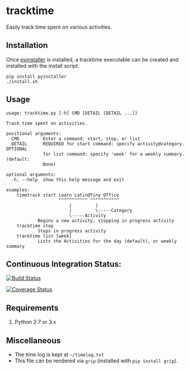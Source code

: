 # tracktime
Easily track time spent on various activities.

## Installation
Once [pyinstaller](http://pyinstaller.readthedocs.io/en/stable/) is installed, a tracktime executable can be created and installed with the install script.

    pip install pyinstaller
    ./install.sh

## Usage
    usage: tracktime.py [-h] CMD [DETAIL [DETAIL ...]]
    
    Track time spent on activities.
    
    positional arguments:
      CMD         Enter a command: start, stop, or list
      DETAIL      REQUIRED for start command: specify activity@category. OPTIONAL
                  for list command: specify 'week' for a weekly summary. (default:
                  None)
    
    optional arguments:
      -h, --help  show this help message and exit
    
    examples:
        timetrack start Learn Latin@Tiny Office
                        ^^^^^^^^^^^ ^^^^^^^^^^^
                            |         |
                            |         \-----Category
                            \-----Activity
                Begins a new activity, stopping in progress activity
        tracktime stop
                Stops in progress activity
        tracktime list [week]
                Lists the Activities for the day (default), or weekly summary

## Continuous Integration Status:

[![Build Status](https://travis-ci.org/amattheisen/tracktime.svg?branch=master)](https://travis-ci.org/amattheisen/tracktime)

[![Coverage Status](https://coveralls.io/repos/github/amattheisen/tracktime/badge.svg?branch=master)](https://coveralls.io/github/amattheisen/tracktime?branch=master)

## Requirements

1. Python 2.7 or 3.x

## Miscellaneous
 * The time log is kept at `~/timelog.txt`
 * This file can be rendered via `grip` (installed with `pip install grip`).
